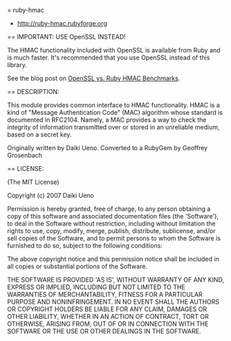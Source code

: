 = ruby-hmac

* http://ruby-hmac.rubyforge.org

== IMPORTANT: USE OpenSSL INSTEAD!

The HMAC functionality included with OpenSSL is available from Ruby and is much faster. It's recommended that you use OpenSSL instead of this library.

See the blog post on [OpenSSL vs. Ruby HMAC Benchmarks](http://blog.nathanielbibler.com/post/63031273/openssl-hmac-vs-ruby-hmac-benchmarks).

== DESCRIPTION:
  
This module provides common interface to HMAC functionality. HMAC is a kind of "Message Authentication Code" (MAC) algorithm whose standard is documented in RFC2104. Namely, a MAC provides a way to check the integrity of information transmitted over or stored in an unreliable medium, based on a secret key.

Originally written by Daiki Ueno. Converted to a RubyGem by Geoffrey Grosenbach

== LICENSE:

(The MIT License)

Copyright (c) 2007 Daiki Ueno

Permission is hereby granted, free of charge, to any person obtaining
a copy of this software and associated documentation files (the
'Software'), to deal in the Software without restriction, including
without limitation the rights to use, copy, modify, merge, publish,
distribute, sublicense, and/or sell copies of the Software, and to
permit persons to whom the Software is furnished to do so, subject to
the following conditions:

The above copyright notice and this permission notice shall be
included in all copies or substantial portions of the Software.

THE SOFTWARE IS PROVIDED 'AS IS', WITHOUT WARRANTY OF ANY KIND,
EXPRESS OR IMPLIED, INCLUDING BUT NOT LIMITED TO THE WARRANTIES OF
MERCHANTABILITY, FITNESS FOR A PARTICULAR PURPOSE AND NONINFRINGEMENT.
IN NO EVENT SHALL THE AUTHORS OR COPYRIGHT HOLDERS BE LIABLE FOR ANY
CLAIM, DAMAGES OR OTHER LIABILITY, WHETHER IN AN ACTION OF CONTRACT,
TORT OR OTHERWISE, ARISING FROM, OUT OF OR IN CONNECTION WITH THE
SOFTWARE OR THE USE OR OTHER DEALINGS IN THE SOFTWARE.

